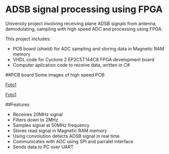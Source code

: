 # ADSB signal processing using FPGA

University project involving receiving plane ADSB signals from antenna, demodulating, sampling with high speed ADC and processing using FPGA.

This project includes:
* PCB board (shield) for ADC sampling and storing data in Magnetic RAM memory
* VHDL code for Cyclone 2 EP2C5T144C8 FPGA development board
* Computer aplication code to receive data, written in C#

##PCB board
Some images of high speed PCB:

[Foto1](/foto/Foto1.png)

[Foto1](/foto/Foto2.png)

##Features
* Receives 20MHz signal
* Filters down to 2MHz
* Samples signal at 50MHz frequency
* Stores read signal in Magnetic RAM memory
* Using convolution detects ADSB signal in real time
* Communicates with ADC using SPI and parralel interface
* Sends data to PC over UART